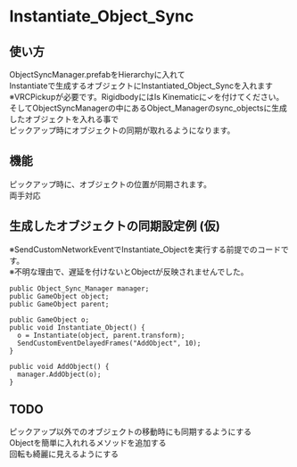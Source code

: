 # Instantiate_Object_Sync
## 使い方
ObjectSyncManager.prefabをHierarchyに入れて  
Instantiateで生成するオブジェクトにInstantiated_Object_Syncを入れます  
※VRCPickupが必要です。RigidbodyにはIs Kinematicに✓を付けてください。  
そしてObjectSyncManagerの中にあるObject_Managerのsync_objectsに生成したオブジェクトを入れる事で  
ピックアップ時にオブジェクトの同期が取れるようになります。  

## 機能
ピックアップ時に、オブジェクトの位置が同期されます。  
両手対応

## 生成したオブジェクトの同期設定例 (仮)
※SendCustomNetworkEventでInstantiate_Objectを実行する前提でのコードです。  
※不明な理由で、遅延を付けないとObjectが反映されませんでした。
```diff_csharp
public Object_Sync_Manager manager;
public GameObject object;
public GameObject parent;

public GameObject o;
public void Instantiate_Object() {
  o = Instantiate(object, parent.transform);
  SendCustomEventDelayedFrames("AddObject", 10);
}

public void AddObject() {
  manager.AddObject(o);
}
```

## TODO
ピックアップ以外でのオブジェクトの移動時にも同期するようにする  
Objectを簡単に入れれるメソッドを追加する  
回転も綺麗に見えるようにする
